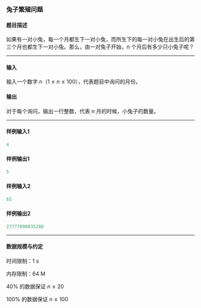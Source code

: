 ### 兔子繁殖问题

#### 题目描述

如果有一对小兔，每一个月都生下一对小兔，而所生下的每一对小兔在出生后的第三个月也都生下一对小兔。那么，由一对兔子开始，n 个月后有多少只小兔子呢？

---

#### 输入

输入一个数字 n$（1 \le n \le 100）$，代表题目中询问的月份。



#### 输出

对于每个询问，输出一行整数，代表 n 月的时候，小兔子的数量。

---

#### 样例输入1

```C++
4
```

#### 样例输出1

```C++
5
```



#### 样例输入2

```c++
65
```

#### 样例输出2

```c++
27777890035288
```

---

#### 数据规模与约定

时间限制：1 s

内存限制：64 M

40% 的数据保证 $n \le 20$

100% 的数据保证 $n \le 100$